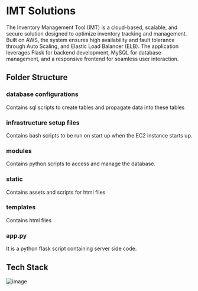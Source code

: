# IMT Solutions
The Inventory Management Tool (IMT) is a cloud-based, scalable, and secure solution designed to optimize inventory tracking and management. Built on AWS, the system ensures high availability and fault tolerance through Auto Scaling, and Elastic Load Balancer (ELB). The application leverages Flask for backend development, MySQL for database management, and a responsive frontend for seamless user interaction.

## Folder Structure
### database configurations
Contains sql scripts to create tables and propagate data into these tables
### infrastructure setup files
Contains bash scripts to be run on start up when the EC2 instance starts up.
### modules
Contains python scripts to access and manage the database.
### static
Contains assets and scripts for html files
### templates
Contains html files
### app.py
It is a python flask script containing server side code.

## Tech Stack
![image]({https://img.shields.io/badge/Python-FFD43B?style=for-the-badge&logo=python&logoColor=blue})
